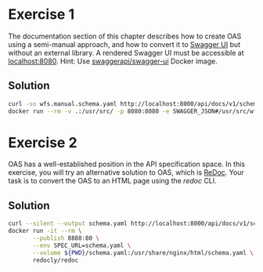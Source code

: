 ﻿# Exercise 1

The documentation section of this chapter describes how to create OAS using a semi-manual approach, and how to convert it to [Swagger UI](https://swagger.io/tools/swagger-ui) but without an external library. A rendered Swagger UI must be accessible at [localhost:8080](http://localhost:8080). Hint: Use [swaggerapi/swagger-ui](https://hub.docker.com/r/swaggerapi/swagger-ui) Docker image.

## Solution

```bash
curl -so wfs.manual.schema.yaml http://localhost:8000/api/docs/v1/schema/manual
docker run --rm -v .:/usr/src/ -p 8080:8080 -e SWAGGER_JSON#/usr/src/wfs.manual.schema.yaml swaggerapi/swagger-ui
```

# Exercise 2

OAS has a well-established position in the API specification space. In this exercise, you will try an alternative solution to OAS, which is [ReDoc](https://redoc.ly/). Your task is to convert the OAS to an HTML page using the _redoc_ CLI.

## Solution

```bash
curl --silent --output schema.yaml http://localhost:8000/api/docs/v1/schema/manual
docker run -it --rm \
       --publish 8888:80 \
       --env SPEC_URL=schema.yaml \
       --volume ${PWD}/schema.yaml:/usr/share/nginx/html/schema.yaml \
       redocly/redoc
```
